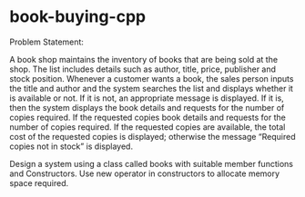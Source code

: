 # book-buying-cpp


Problem Statement:

A book shop maintains the inventory of books that are being sold at the shop. The list
includes details such as author, title, price, publisher and stock position. Whenever a
customer wants a book, the sales person inputs the title and author and the system
searches the list and displays whether it is available or not. If it is not, an appropriate
message is displayed. If it is, then the system displays the book details and requests
for the number of copies required. If the requested copies book details and requests
for the number of copies required. If the requested copies are available, the total cost
of the requested copies is displayed; otherwise the message “Required copies not in
stock” is displayed.

Design a system using a class called books with suitable member functions and
Constructors. Use new operator in constructors to allocate memory space required.

